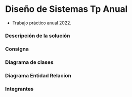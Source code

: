 # Diseño de Sistemas Tp Anual

* Trabajo práctico anual 2022.

### Descripción de la solución

### Consigna

### Diagrama de clases

### Diagrama Entidad Relacion

### Integrantes


